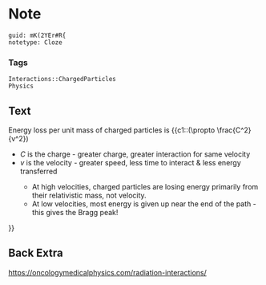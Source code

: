 # Note
```
guid: mK(2YEr#R{
notetype: Cloze
```

### Tags
```
Interactions::ChargedParticles
Physics
```

## Text
Energy loss per unit mass of charged particles is {{c1::\(\propto \frac{C^2}{v^2}\)
<ul><li><i>C</i> is the charge - greater charge, greater interaction for same velocity</li><li><i>v</i> is the velocity - greater speed, less time to interact & less energy transferred</li><ul><li>At high velocities, charged particles are losing energy primarily from their relativistic mass, not velocity. </li><li>At low velocities, most energy is given up near the end of the path - this gives the Bragg peak!</li></ul></ul>}}

## Back Extra
<a href="https://oncologymedicalphysics.com/radiation-interactions/">https://oncologymedicalphysics.com/radiation-interactions/</a>
